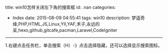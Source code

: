 title: win10怎样关闭左下角的搜索框
id: .nan
categories:
  - Index
date: 2015-08-09 04:55:41
tags: win10
description: 梦遥奇缘,PHP,HTML,JS,Linux,YII,YAF,禾子,永远的呆,hexo,github,gitcafe,pacman,Laravel,CodeIgniter
---

1.右键点击任务栏，单击搜索（H）-》点击选择隐藏，还可以选择显示搜索图标。